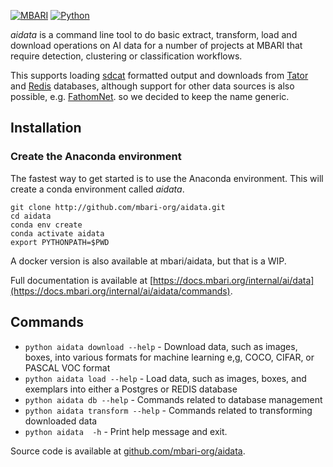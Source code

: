 [![MBARI](https://www.mbari.org/wp-content/uploads/2014/11/logo-mbari-3b.png)](http://www.mbari.org)
[![Python](https://img.shields.io/badge/language-Python-blue.svg)](https://www.python.org/downloads/)

*aidata* is a command line tool to do basic extract, transform, load and download operations
on AI data for a number of projects at MBARI that require detection, clustering or classification
workflows.
 
This supports loading [sdcat](https://github.com/mbari-org/sdcat) formatted output and downloads from [Tator](https://www.tatorapp.com/) and 
[Redis](https://redis.io) databases, although support for other data sources is also possible, e.g. [FathomNet](https://fathomnet.org/).
so we decided to keep the name generic.

## Installation 

### Create the Anaconda environment

The fastest way to get started is to use the Anaconda environment.  This will create a conda environment called *aidata*.
```shell
git clone http://github.com/mbari-org/aidata.git
cd aidata
conda env create 
conda activate aidata
export PYTHONPATH=$PWD
```

A docker version is also available at mbari/aidata, but that is a WIP.

Full documentation is available at [https://docs.mbari.org/internal/ai/data](https://docs.mbari.org/internal/ai/aidata/commands). 

## Commands

* `python aidata download --help` -  Download data, such as images, boxes, into various formats for machine learning e,g, COCO, CIFAR, or PASCAL VOC format
* `python aidata load --help` -  Load data, such as images, boxes, and exemplars into either a Postgres or REDIS database
* `python aidata db --help` -  Commands related to database management
* `python aidata transform --help` - Commands related to transforming downloaded data
* `python aidata  -h` - Print help message and exit.
 
Source code is available at [github.com/mbari-org/aidata](https://github.com/mbari-org/aidata/). 
